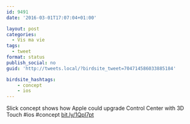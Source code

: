 ```yaml
---
id: 9491
date: '2016-03-01T17:07:04+01:00'

layout: post
categories:
  - Vis ma vie
tags:
  - tweet
format: status
publish_social: no
guid: 'http://tweets.local/?birdsite_tweet=704714586033885184'

birdsite_hashtags:
    - concept
    - ios
---
```


Slick concept shows how Apple could upgrade Control Center with 3D Touch #ios #concept [bit.ly/1QpI7pt](http://bit.ly/1QpI7pt)